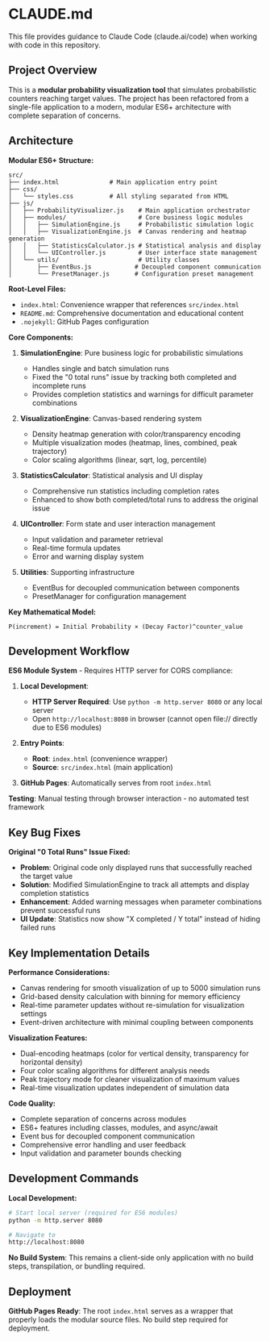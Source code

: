 # CLAUDE.md

This file provides guidance to Claude Code (claude.ai/code) when working with code in this repository.

## Project Overview

This is a **modular probability visualization tool** that simulates probabilistic counters reaching target values. The project has been refactored from a single-file application to a modern, modular ES6+ architecture with complete separation of concerns.

## Architecture

**Modular ES6+ Structure:**
```
src/
├── index.html              # Main application entry point
├── css/
│   └── styles.css          # All styling separated from HTML
├── js/
│   ├── ProbabilityVisualizer.js    # Main application orchestrator
│   ├── modules/                    # Core business logic modules
│   │   ├── SimulationEngine.js     # Probabilistic simulation logic
│   │   ├── VisualizationEngine.js  # Canvas rendering and heatmap generation
│   │   ├── StatisticsCalculator.js # Statistical analysis and display
│   │   └── UIController.js         # User interface state management
│   └── utils/                      # Utility classes
│       ├── EventBus.js            # Decoupled component communication
│       └── PresetManager.js       # Configuration preset management
```

**Root-Level Files:**
- `index.html`: Convenience wrapper that references `src/index.html`
- `README.md`: Comprehensive documentation and educational content
- `.nojekyll`: GitHub Pages configuration

**Core Components:**

1. **SimulationEngine**: Pure business logic for probabilistic simulations
   - Handles single and batch simulation runs
   - Fixed the "0 total runs" issue by tracking both completed and incomplete runs
   - Provides completion statistics and warnings for difficult parameter combinations

2. **VisualizationEngine**: Canvas-based rendering system
   - Density heatmap generation with color/transparency encoding
   - Multiple visualization modes (heatmap, lines, combined, peak trajectory)
   - Color scaling algorithms (linear, sqrt, log, percentile)

3. **StatisticsCalculator**: Statistical analysis and UI display
   - Comprehensive run statistics including completion rates
   - Enhanced to show both completed/total runs to address the original issue

4. **UIController**: Form state and user interaction management
   - Input validation and parameter retrieval
   - Real-time formula updates
   - Error and warning display system

5. **Utilities**: Supporting infrastructure
   - EventBus for decoupled communication between components
   - PresetManager for configuration management

**Key Mathematical Model:**
```
P(increment) = Initial Probability × (Decay Factor)^counter_value
```

## Development Workflow

**ES6 Module System** - Requires HTTP server for CORS compliance:

1. **Local Development**: 
   - **HTTP Server Required**: Use `python -m http.server 8080` or any local server
   - Open `http://localhost:8080` in browser (cannot open file:// directly due to ES6 modules)
   
2. **Entry Points**:
   - **Root**: `index.html` (convenience wrapper)
   - **Source**: `src/index.html` (main application)

3. **GitHub Pages**: Automatically serves from root `index.html`

**Testing**: Manual testing through browser interaction - no automated test framework

## Key Bug Fixes

**Original "0 Total Runs" Issue Fixed:**
- **Problem**: Original code only displayed runs that successfully reached the target value
- **Solution**: Modified SimulationEngine to track all attempts and display completion statistics
- **Enhancement**: Added warning messages when parameter combinations prevent successful runs
- **UI Update**: Statistics now show "X completed / Y total" instead of hiding failed runs

## Key Implementation Details

**Performance Considerations:**
- Canvas rendering for smooth visualization of up to 5000 simulation runs
- Grid-based density calculation with binning for memory efficiency
- Real-time parameter updates without re-simulation for visualization settings
- Event-driven architecture with minimal coupling between components

**Visualization Features:**
- Dual-encoding heatmaps (color for vertical density, transparency for horizontal density)
- Four color scaling algorithms for different analysis needs
- Peak trajectory mode for cleaner visualization of maximum values
- Real-time visualization updates independent of simulation data

**Code Quality:**
- Complete separation of concerns across modules
- ES6+ features including classes, modules, and async/await
- Event bus for decoupled component communication
- Comprehensive error handling and user feedback
- Input validation and parameter bounds checking

## Development Commands

**Local Development:**
```bash
# Start local server (required for ES6 modules)
python -m http.server 8080

# Navigate to
http://localhost:8080
```

**No Build System**: This remains a client-side only application with no build steps, transpilation, or bundling required.

## Deployment

**GitHub Pages Ready**: The root `index.html` serves as a wrapper that properly loads the modular source files. No build step required for deployment.